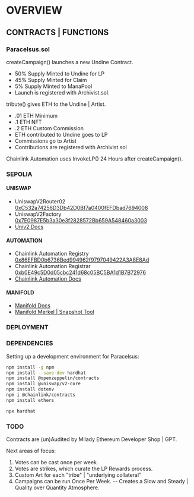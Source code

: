 # OVERVIEW



## CONTRACTS | FUNCTIONS

### Paracelsus.sol

createCampaign() launches a new Undine Contract.

* 50% Supply Minted to Undine for LP
* 45% Supply Minted for Claim
* 5% Supply Minted to ManaPool
* Launch is registered with Archivist.sol.

tribute() gives ETH to the Undine | Artist.

* .01 ETH Minimum
* .1 ETH NFT
* .2 ETH Custom Commission
* ETH contributed to Undine goes to LP
* Commissions go to Artist
* Contributions are registered with Archivist.sol

Chainlink Automation uses InvokeLP() 24 Hours after createCampaign().

### SEPOLIA

#### UNISWAP

* UniswapV2Router02 [0xC532a74256D3Db42D0Bf7a0400fEFDbad7694008](https://sepolia.etherscan.io/address/0xC532a74256D3Db42D0Bf7a0400fEFDbad7694008#code)
* UniswapV2Factory [0x7E0987E5b3a30e3f2828572Bb659A548460a3003](https://sepolia.etherscan.io/address/0x7E0987E5b3a30e3f2828572Bb659A548460a3003#code)
* [Univ2 Docs](https://docs.uniswap.org/contracts/v2/overview)

#### AUTOMATION

* Chainlink Automation Registry [0x86EFBD0b6736Bed994962f9797049422A3A8E8Ad](https://sepolia.etherscan.io/address/0x86EFBD0b6736Bed994962f9797049422A3A8E8Ad#code)
* Chainlink Automation Registrar [0xb0E49c5D0d05cbc241d68c05BC5BA1d1B7B72976](https://sepolia.etherscan.io/address/0xb0e49c5d0d05cbc241d68c05bc5ba1d1b7b72976#code)
* [Chainlink Automation Docs](https://automation.chain.link/)

#### MANIFOLD

* [Manifold Docs](https://docs.manifold.xyz/v/manifold-for-developers/smart-contracts/manifold-creator)
* [Manifold Merkel | Snapshot Tool](https://docs.manifold.xyz/v/manifold-for-developers/tools-and-apis/merkle-tree-tool)

### DEPLOYMENT

### DEPENDENCIES

Setting up a development environment for Paracelsus:

```bash
npm install -g npm
npm install --save-dev hardhat
npm install @openzeppelin/contracts
npm install @uniswap/v2-core
npm install dotenv
npm i @chainlink/contracts
npm install ethers
```

```bash
npx hardhat
```

### TODO

Contracts are (un)Audited by Milady Ethereum Developer Shop | GPT.

Next areas of focus:

1) Votes can be cast once per week.
2) Votes are strikes, which curate the LP Rewards process.
3) Custom Art for each "tribe" | "underlying collateral"
4) Campaigns can be run Once Per Week. -- Creates a Slow and Steady | Quality over Quantity Atmosphere.
